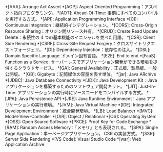 <!-- textlint-disable ja-technical-writing/ja-no-mixed-period,ja-technical-writing/sentence-length -->

<!-- markdownlint-disable-file MD041 CMD001 -->
<!-- 省略語の用語集として使用します。 -->
*[AAA]: Arrange Act Assert
*[AOP]: Aspect Oriented Programming：アスペクト指向プログラミング。
*[AOT]: Ahead-Of-Time: 事前にすべてのコンパイルを実行する方式。
*[API]: Application Programming Interface
*[CI]: Continuous Integration：継続的インテグレーション。
*[CORS]: Cross-Origin Resource Sharing：オリジン間リソース共有。
*[CRUD]: Create Read Update Delete：永続性の 4 つの基本機能のイニシャルを並べた用語。
*[CSR]: Client Side Rendering
*[CSRF]: Cross-Site Request Forgery：クロスサイトリクエストフォージェリ。
*[DI]: Dependency Injection：依存性の注入。
*[DSL]: Domain Specific Language: ドメイン固有言語。
*[E2E]: End to end
*[FaaS]: Function as a Service: サーバーレスでアプリケーション開発ができる環境を提供するクラウドサービス。
*[GA]: General Availability：正式版、製品版、一般公開版。
*[GB]: Gigabyte：記憶媒体の容量を表す単位。
*[jar]: Java ARchive
*[JDBC]: Java Database Connectivity
*[JDK]: Java Development Kit：Java アプリケーションを構築するためのソフトウェア開発キット。
*[JIT]: Just-In-Time: アプリケーションの実行時にソースコードをコンパイルする方式。
*[JPA]: Java Persistence API
*[JRE]: Java Runtime Environment：Java アプリケーションの実行環境。
*[JVM]: Java Virtual Machine
*[IDE]: Integrated Development Environment：統合開発環境。
*[LB]: Load Balancer
*[MVC]: Model-View-Controller
*[O/R]: Object / Relational
*[OS]: Operating System
*[OSS]: Open Source Software
*[PKCE]: Proof Key for Code Exchange
*[RAM]: Random Access Memory：「メモリ」とも表現される。
*[SPA]: Single Page Application：単一ページアプリケーション。 CSR の実装方式。
*[SSR]: Server Side Rendering
*[VS Code]: Visual Studio Code
*[war]: Web Application Archive

<!-- textlint-enable ja-technical-writing/ja-no-mixed-period,ja-technical-writing/sentence-length -->
